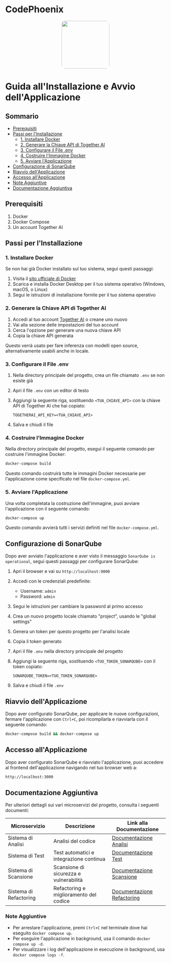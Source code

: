 # CodePhoenix
<p align="center">
  <img width="150" src="./docs/logo.png" style="border-radius: 10px;">
</p>



# Guida all'Installazione e Avvio dell'Applicazione

## Sommario

- [Prerequisiti](#prerequisiti)
- [Passi per l'Installazione](#passi-per-linstallazione)
  - [1. Installare Docker](#1-installare-docker)
  - [2. Generare la Chiave API di Together AI](#2-generare-la-chiave-api-di-together-ai)
  - [3. Configurare il File .env](#3-configurare-il-file-env)
  - [4. Costruire l'Immagine Docker](#4-costruire-limmagine-docker)
  - [5. Avviare l'Applicazione](#5-avviare-lapplicazione)
- [Configurazione di SonarQube](#configurazione-di-sonarqube)
- [Riavvio dell'Applicazione](#riavvio-dellapplicazione)
- [Accesso all'Applicazione](#accesso-allapplicazione)
- [Note Aggiuntive](#note-aggiuntive)
- [Documentazione Aggiuntiva](#documentazione-aggiuntiva)

## Prerequisiti

1. Docker
2. Docker Compose
3. Un account Together AI

## Passi per l'Installazione

### 1. Installare Docker

Se non hai già Docker installato sul tuo sistema, segui questi passaggi:

1. Visita il [sito ufficiale di Docker](https://www.docker.com/get-started)
2. Scarica e installa Docker Desktop per il tuo sistema operativo (Windows, macOS, o Linux)
3. Segui le istruzioni di installazione fornite per il tuo sistema operativo

### 2. Generare la Chiave API di Together AI

1. Accedi al tuo account [Together AI](https://www.together.ai/) o creane uno nuovo
2. Vai alla sezione delle impostazioni del tuo account
3. Cerca l'opzione per generare una nuova chiave API
4. Copia la chiave API generata

Questo verrà usato per fare inferenza con modelli open source, alternativamente usabili anche in locale.

### 3. Configurare il File .env

1. Nella directory principale del progetto, crea un file chiamato `.env` se non esiste già
2. Apri il file `.env` con un editor di testo
3. Aggiungi la seguente riga, sostituendo `<TUA_CHIAVE_API>` con la chiave API di Together AI che hai copiato:

   ```
   TOGETHERAI_API_KEY=<TUA_CHIAVE_API>
   ```

4. Salva e chiudi il file

### 4. Costruire l'Immagine Docker

Nella directory principale del progetto, esegui il seguente comando per costruire l'immagine Docker:

```bash
docker-compose build
```

Questo comando costruirà tutte le immagini Docker necessarie per l'applicazione come specificato nel file `docker-compose.yml`.

### 5. Avviare l'Applicazione

Una volta completata la costruzione dell'immagine, puoi avviare l'applicazione con il seguente comando:

```bash
docker-compose up
```

Questo comando avvierà tutti i servizi definiti nel file `docker-compose.yml`.

## Configurazione di SonarQube

Dopo aver avviato l'applicazione e aver visto il messaggio `SonarQube is operational`, segui questi passaggi per configurare SonarQube:

1. Apri il browser e vai su `http://localhost:9000`
2. Accedi con le credenziali predefinite:
   - Username: `admin`
   - Password: `admin`
3. Segui le istruzioni per cambiare la password al primo accesso
4. Crea un nuovo progetto locale chiamato "project", usando le "global settings"
5. Genera un token per questo progetto per l'analisi locale
6. Copia il token generato
7. Apri il file `.env` nella directory principale del progetto
8. Aggiungi la seguente riga, sostituendo `<TUO_TOKEN_SONARQUBE>` con il token copiato:

   ```
   SONARQUBE_TOKEN=<TUO_TOKEN_SONARQUBE>
   ```

9. Salva e chiudi il file `.env`

## Riavvio dell'Applicazione

Dopo aver configurato SonarQube, per applicare le nuove configurazioni, fermare l'applicazione con `Ctrl+C`, poi ricompilarla e riavviarla con il seguente comando:

```bash
docker-compose build && docker-compose up
```

## Accesso all'Applicazione

Dopo aver configurato SonarQube e riavviato l'applicazione, puoi accedere al frontend dell'applicazione navigando nel tuo browser web a:

```bash
http://localhost:3000
```




## Documentazione Aggiuntiva

Per ulteriori dettagli sui vari microservizi del progetto, consulta i seguenti documenti:

| Microservizio                      | Descrizione                                     | Link alla Documentazione                          |
|------------------------------------|-------------------------------------------------|--------------------------------------------------|
| Sistema di Analisi                 | Analisi del codice                              | [Documentazione Analisi](docs/readme-system_agent_analysis.md) |
| Sistema di Test                    | Test automatici e integrazione continua         | [Documentazione Test](docs/readme-system_agent_test.md)       |
| Sistema di Scansione               | Scansione di sicurezza e vulnerabilità          | [Documentazione Scansione](docs/readme-system_agent_scan.md)    |
| Sistema di Refactoring             | Refactoring e miglioramento del codice          | [Documentazione Refactoring](docs/readme-system_agent_refactoring.md) |



### Note Aggiuntive

- Per arrestare l'applicazione, premi `Ctrl+C` nel terminale dove hai eseguito `docker compose up`.
- Per eseguire l'applicazione in background, usa il comando `docker compose up -d`.
- Per visualizzare i log dell'applicazione in esecuzione in background, usa `docker compose logs -f`.


